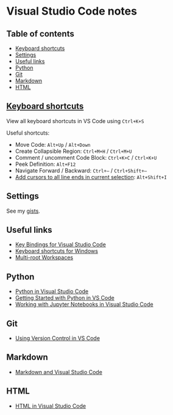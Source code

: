 # Visual Studio Code notes <!-- omit in toc -->

## Table of contents <!-- omit in toc -->
- [Keyboard shortcuts](#keyboard-shortcuts)
- [Settings](#settings)
- [Useful links](#useful-links)
- [Python](#python)
- [Git](#git)
- [Markdown](#markdown)
- [HTML](#html)

## [Keyboard shortcuts](https://vslive.com/Blogs/News-and-Tips/2015/04/5-VS-Keyboard-Shortcuts.aspx)

View all keyboard shortcuts in VS Code using `Ctrl+K+S`

Useful shortcuts:
* Move Code: `Alt+Up` / `Alt+Down`
* Create Collapsible Region: `Ctrl+M+H` / `Ctrl+M+U`
* Comment / uncomment Code Block: `Ctrl+K+C` / `Ctrl+K+U`
* Peek Definition: `Alt+F12`
* Navigate Forward / Backward: `Ctrl+–` / `Ctrl+Shift+–` 
* [Add cursors to all line ends in current selection](https://stackoverflow.com/a/46244456/4573584): `Alt+Shift+I`

## Settings

See my [gists](https://gist.github.com/nmstreethran).

## Useful links 

* [Key Bindings for Visual Studio Code](https://code.visualstudio.com/docs/getstarted/keybindings)
* [Keyboard shortcuts for Windows](https://code.visualstudio.com/shortcuts/keyboard-shortcuts-windows.pdf)
* [Multi-root Workspaces](https://code.visualstudio.com/docs/editor/multi-root-workspaces)

## Python

* [Python in Visual Studio Code](https://code.visualstudio.com/docs/languages/python#_install-python-and-the-python-extension)
* [Getting Started with Python in VS Code](https://code.visualstudio.com/docs/python/python-tutorial)
* [Working with Jupyter Notebooks in Visual Studio Code](https://code.visualstudio.com/docs/python/jupyter-support)

## Git

* [Using Version Control in VS Code](https://code.visualstudio.com/Docs/editor/versioncontrol)

## Markdown

* [Markdown and Visual Studio Code](https://code.visualstudio.com/docs/languages/markdown)

## HTML

* [HTML in Visual Studio Code](https://code.visualstudio.com/docs/languages/html)
